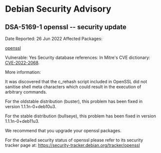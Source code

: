 
Debian Security Advisory
========================


DSA-5169-1 openssl -- security update
-------------------------------------



Date Reported:
26 Jun 2022
Affected Packages:

[openssl](https://packages.debian.org/src:openssl)

Vulnerable:
Yes
Security database references:
In Mitre's CVE dictionary: [CVE-2022-2068](https://security-tracker.debian.org/tracker/CVE-2022-2068).  

More information:

It was discovered that the c\_rehash script included in OpenSSL did not
sanitise shell meta characters which could result in the execution of
arbitrary commands.


For the oldstable distribution (buster), this problem has been fixed
in version 1.1.1n-0+deb10u3.


For the stable distribution (bullseye), this problem has been fixed in
version 1.1.1n-0+deb11u3.


We recommend that you upgrade your openssl packages.


For the detailed security status of openssl please refer to
its security tracker page at:
<https://security-tracker.debian.org/tracker/openssl>





